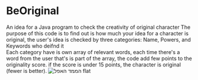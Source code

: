 # BeOriginal
An idea for a Java program to check the creativity of original character
The purpose of this code is to find out is how much your idea for a character is original, the user's idea is checked by three categories: Name, Powers, and Keywords who deifnd it
<br>
Each category have is own array of relevant words, each time there's a word from the user that's is part of the array, the code add few points to the originality score.
if the score is under 15 points, the character is original (fewer is better).
![הממד האפל flat](https://github.com/guybracha/BeOriginal/assets/19489192/4bb7cbb7-63f8-475c-bfd3-f052693f79a7)
